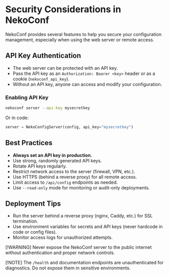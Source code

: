# Security Considerations in NekoConf

NekoConf provides several features to help you secure your configuration management, especially when using the web server or remote access.

## API Key Authentication

- The web server can be protected with an API key.
- Pass the API key as an `Authorization: Bearer <key>` header or as a cookie (`nekoconf_api_key`).
- Without an API key, anyone can access and modify your configuration.

### Enabling API Key

```bash
nekoconf server --api-key mysecretkey
```

Or in code:

```python
server = NekoConfigServer(config, api_key="mysecretkey")
```

## Best Practices

- **Always set an API key in production.**
- Use strong, randomly generated API keys.
- Rotate API keys regularly.
- Restrict network access to the server (firewall, VPN, etc.).
- Use HTTPS (behind a reverse proxy) for all remote access.
- Limit access to `/api/config` endpoints as needed.
- Use `--read-only` mode for monitoring or audit-only deployments.

## Deployment Tips

- Run the server behind a reverse proxy (nginx, Caddy, etc.) for SSL termination.
- Use environment variables for secrets and API keys (never hardcode in code or config files).
- Monitor access logs for unauthorized attempts.

[!WARNING]
Never expose the NekoConf server to the public internet without authentication and proper network controls.

[!NOTE]
The `/health` and documentation endpoints are unauthenticated for diagnostics. Do not expose them in sensitive environments.
